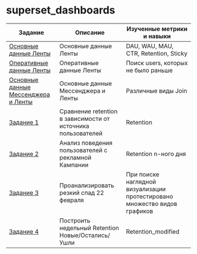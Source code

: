 # superset_dashboards

| Задание | Описание | Изученные метрики и навыки |	
| --- | --- | --- |
| <a href="https://github.com/mynameis-nikita/AB_test/tree/main/АА_test">Основные данные Ленты</a></br>	| Основные данные Ленты	| DAU, WAU, MAU, CTR, Retention, Sticky |
| <a href="https://github.com/mynameis-nikita/AB_test/tree/main/AB_test">Оперативные данные Ленты</a></br>	| Оперативные данные Ленты | Поиск users, которых не было раньше |
| <a href="https://github.com/mynameis-nikita/AB_test/tree/">Основные данные Мессенджера и Ленты</a></br>	| Основные данные Мессенджера и Ленты | Различные виды Join |
| <a href="https://github.com/mynameis-nikita/superset_dashboards/tree/main/task_1">Задание 1</a></br>	| Сравнение retention в зависимости от источника  пользователей	| Retention |
| <a href="https://github.com/mynameis-nikita/superset_dashboards/tree/main/task_2">Задание 2</a></br>	| Анализ поведения пользователей с рекламной Кампании	| Retention n-ного дня |
| <a href="https://github.com/mynameis-nikita/superset_dashboards/tree/main/task_3">Задание 3</a></br>	| Проанализировать резкий спад 22 февраля	| При поиске наглядной визуализации протестировано множество видов графиков |
| <a href="https://github.com/mynameis-nikita/superset_dashboards/tree/main/task_4">Задание 4</a></br>	| Построить недельный Retention Новые/Остались/Ушли	| Retention_modified |

